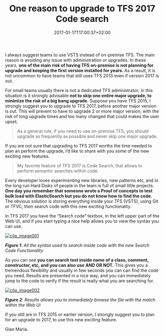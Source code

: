 ﻿---
title: "One reason to upgrade to TFS 2017 Code search"
description: ""
date: 2017-01-17T17:00:37+02:00
draft: false
tags: [Upgrade]
categories: [Team Foundation Server]
---
I always suggest teams to use VSTS instead of on-premise TFS. The main reason is avoiding any issue with administration or upgrades. In these years,  **one of the main risk of having TFS on-premise is not planning for upgrade and keeping the first version installed for years**. As a result, it is not uncommon to have teams that still uses TFS 2013 even if version 2017 is out.

For small teams usually there is not a dedicated TFS administrator; in this situation is it strongly advisable  **not to skip one entire major upgrade, to minimize the risk of a big bang upgrade**. Suppose you have TFS 2015, I strongly suggest you to upgrade to TFS 2017, before another major version is out. This will prevent to have to upgrade 2 or more major version, with the risk of long upgrade times and too many changed that could makes the user upset.

> As a general rule, if you need to use on-premise TFS, you should upgrade as frequently as possible and never skip one major upgrade.

If you are not sure that upgrading to TFS 2017 worths the time needed to plan an perform the upgrade, I’d like to share with you some of the new exciting new features.

> My favorite feature of TFS 2017 is Code Search, that allows to perform semantic searches within code.

Every developer loves experimenting new libraries, new patterns etc, and in the long run Hard Disks of people in the team is full of small little projects.  **One day you remember that someone wrote a Proof of concepts to test bulk load with ElasticSearch but you do not know how to find the code**. The obvious solution is storing everything inside your TFS (VSTS), using Git or TFVC, then search code with this new exciting functionality.

In TFS 2017 you have the “Search code” textbox, in the left upper part of the Web UI, and if you start typing a nice help allows you to view the syntax you can use.

[![clip_image001](https://www.codewrecks.com/blog/wp-content/uploads/2017/01/clip_image001_thumb.png "clip_image001")](https://www.codewrecks.com/blog/wp-content/uploads/2017/01/clip_image001.png)

 ***Figure 1***: *All the syntax used to search inside code with the new Search Code Functionality*

As you can see  **you can search text inside name of a class, comment, constructor, etc, and you can also use AND OR NOT.** This gives you a tremendous flexibility and usually in few seconds you can can find the code you need. Results are presented in a nice way, and you can immediately jump to the code to verify if the result is really what you are searching for.

[![clip_image002](https://www.codewrecks.com/blog/wp-content/uploads/2017/01/clip_image002_thumb.png "clip_image002")](https://www.codewrecks.com/blog/wp-content/uploads/2017/01/clip_image002.png)

 ***Figure 2***: *Results allows you to immediately browse the file with the match within the Web Ui*

If you still are in TFS 2015 or earlier version, I strongly suggest you to plan for an upgrade to 2017, to use this new exciting feature.

Gian Maria.
